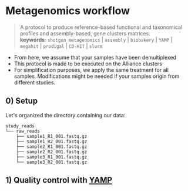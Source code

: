 # Metagenomics workflow
> A protocol to produce reference-based functional and taxonomical profiles and assembly-based, gene clusters matrices.  
__keywords__: `shotgun metagenomics` | `assembly` | `biobakery` | `YAMP` | `megahit` | `prodigal` | `CD-HIT` | `slurm`

- From here, we assume that your samples have been demultiplexed
- This protocol is made to be executed on the Alliance clusters
- For simplification purposes, we apply the same treatment for all samples. Modifications might be needed if your samples origin from different studies.


## 0) Setup
Let's organized the directory containing our data:
```
study_reads
└── raw_reads
    ├── sample1_R1_001.fastq.gz
    ├── sample1_R2_001.fastq.gz
    ├── sample2_R1_001.fastq.gz
    ├── sample2_R2_001.fastq.gz
    ├── sample3_R1_001.fastq.gz
    └── sample3_R2_001.fastq.gz
```

## 1) Quality control with [YAMP](https://github.com/alesssia/YAMP)

